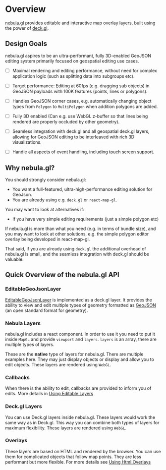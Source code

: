 # Overview

[nebula.gl](https://neb.gl) provides editable and interactive map overlay layers, built using the power of [deck.gl](https://uber.github.io/deck.gl).

## Design Goals

nebula.gl aspires to be an ultra-performant, fully 3D-enabled GeoJSON editing system primarily focused on geospatial editing use cases.

- [ ] Maximal rendering and editing performance, without need for complex application logic (such as splitting data into subgroups etc).
- [ ] Target performance: Editing at 60fps (e.g. dragging sub objects) in GeoJSON payloads with 100K features (points, lines or polygons).
- [ ] Handles GeoJSON corner cases, e.g. automatically changing object types from `Polygon` to `MultiPolygon` when addition polygons are added.
- [ ] Fully 3D enabled (Can e.g. use WebGL z-buffer so that lines being rendered are properly occluded by other geometry).
- [ ] Seamless integration with deck.gl and all geospatial deck.gl layers, allowing for GeoJSON editing to be interleaved with rich 3D visualizations.
- [ ] Handle all aspects of event handling, including touch screen support.


## Why nebula.gl?

You should strongly consider nebula.gl:

* You want a full-featured, ultra-high-performance editing solution for GeoJson.
* You are already using e.g. `deck.gl` or `react-map-gl`.

You may want to look at alternatives if:

* If you have very simple editing requirements (just a simple polygon etc)

If nebula.gl is more than what you need (e.g. in terms of bundle size), and you may want to look at other solutions, e.g. the simple polygon editor overlay being developed in react-map-gl.

That said, if you are already using `deck.gl` the additional overhead of nebula.gl is small, and the seamless integration with deck.gl should be valuable.


## Quick Overview of the nebula.gl API

### EditableGeoJsonLayer

[EditableGeoJsonLayer](./api-reference/layers/editable-geojson-layer.md) is implemented as a deck.gl layer. It provides the ability to view and edit multiple types of geometry formatted as [GeoJSON](https://tools.ietf.org/html/rfc7946) (an open standard format for geometry).

### Nebula Layers

nebula.gl includes a react component. In order to use it you need to put it inside `MapGL` and provide
`viewport` and `layers`. `layers` is an array, there are multiple types of layers.

These are the **native** type of layers for nebula.gl. There are multiple examples here.
They may just display objects or display and allow you to edit objects.
These layers are rendered using ```WebGL```.

### Callbacks

When there is the ability to edit, callbacks are provided to inform you of edits.
More details in [Using Editable Layers](documentation/developer-guide/using-editable-layers)

### Deck.gl Layers

You can use Deck.gl layers inside nebula.gl. These layers would work the same way as in Deck.gl.
This way you can combine both types of layers for maximum flexibility.
These layers are rendered using `WebGL`.

### Overlays

These layers are based on HTML and rendered by the browser. You can use them
for complicated objects that follow map points. They are less performant
but more flexible. For more details see [Using Html Overlays](documentation/developer-guide/using-html-overlays)
